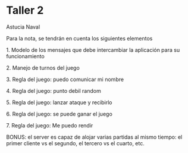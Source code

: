 # Taller 2

<p> Astucia Naval</p>
<p>Para la nota, se tendrán en cuenta los siguientes elementos</p>

<p>1. Modelo de los mensajes que debe intercambiar la aplicación para su funcionamiento</p>
<p>2. Manejo de turnos del juego</p>
<p>3. Regla del juego: puedo comunicar mi nombre</p>
<p>4. Regla del juego: punto debil random</p>
<p>5. Regla del juego: lanzar ataque y recibirlo</p>
<p>6. Regla del juego: se puede ganar el juego</p>
<p>7. Regla del juego: Me puedo rendir</p>

<p>BONUS: el server es capaz de alojar varias partidas al mismo tiempo: el primer cliente vs el segundo, el tercero vs el cuarto, etc.
